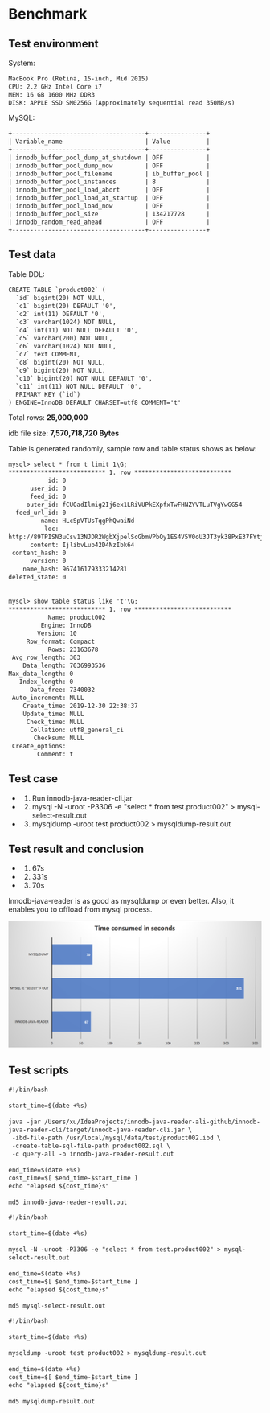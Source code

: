 # Benchmark

## Test environment

System:

```
MacBook Pro (Retina, 15-inch, Mid 2015)
CPU: 2.2 GHz Intel Core i7
MEM: 16 GB 1600 MHz DDR3
DISK: APPLE SSD SM0256G (Approximately sequential read 350MB/s)
```

MySQL:

```
+-------------------------------------+----------------+
| Variable_name                       | Value          |
+-------------------------------------+----------------+
| innodb_buffer_pool_dump_at_shutdown | OFF            |
| innodb_buffer_pool_dump_now         | OFF            |
| innodb_buffer_pool_filename         | ib_buffer_pool |
| innodb_buffer_pool_instances        | 8              |
| innodb_buffer_pool_load_abort       | OFF            |
| innodb_buffer_pool_load_at_startup  | OFF            |
| innodb_buffer_pool_load_now         | OFF            |
| innodb_buffer_pool_size             | 134217728      |
| innodb_random_read_ahead            | OFF            |
+-------------------------------------+----------------+
```

## Test data

Table DDL:

```
CREATE TABLE `product002` (
  `id` bigint(20) NOT NULL,
  `c1` bigint(20) DEFAULT '0',
  `c2` int(11) DEFAULT '0',
  `c3` varchar(1024) NOT NULL,
  `c4` int(11) NOT NULL DEFAULT '0',
  `c5` varchar(200) NOT NULL,
  `c6` varchar(1024) NOT NULL,
  `c7` text COMMENT,
  `c8` bigint(20) NOT NULL,
  `c9` bigint(20) NOT NULL,
  `c10` bigint(20) NOT NULL DEFAULT '0',
  `c11` int(11) NOT NULL DEFAULT '0',
  PRIMARY KEY (`id`)
) ENGINE=InnoDB DEFAULT CHARSET=utf8 COMMENT='t'
```



Total rows: **25,000,000**

idb file size: **7,570,718,720 Bytes**

Table is generated randomly, sample row and table status shows as below:

```
mysql> select * from t limit 1\G;
*************************** 1. row ***************************
           id: 0
      user_id: 0
      feed_id: 0
     outer_id: fCUOadIlmig2Ij6ex1LRiVUPkEXpfxTwFHNZYVTLuTVgYwGG54
  feed_url_id: 0
         name: HLcSpVTUsTqgPhQwaiNd
          loc: http://89TPISN3uCsv13NJDR2WgbXjpelScGbmVPbQy1ES4V5V0oU3JT3yk38PxE37FYtjmfay5XwVuzTXkNJ9KkT1y5OBBCtzsbqmL8Yp
      content: IjlibvLub42D4NzIbk64
 content_hash: 0
      version: 0
    name_hash: 967416179333214281
deleted_state: 0


mysql> show table status like 't'\G;
*************************** 1. row ***************************
           Name: product002
         Engine: InnoDB
        Version: 10
     Row_format: Compact
           Rows: 23163678
 Avg_row_length: 303
    Data_length: 7036993536
Max_data_length: 0
   Index_length: 0
      Data_free: 7340032
 Auto_increment: NULL
    Create_time: 2019-12-30 22:38:37
    Update_time: NULL
     Check_time: NULL
      Collation: utf8_general_ci
       Checksum: NULL
 Create_options:
        Comment: t
```

## Test case

- 1) Run innodb-java-reader-cli.jar
- 2) mysql -N -uroot -P3306 -e "select * from test.product002" > mysql-select-result.out
- 3) mysqldump -uroot test product002 > mysqldump-result.out

## Test result and conclusion

- 1) 67s
- 2) 331s
- 3) 70s

Innodb-java-reader is as good as mysqldump or even better. Also, it enables you to offload from mysql process.

![](images/benchmark.png)

## Test scripts


```
#!/bin/bash

start_time=$(date +%s)

java -jar /Users/xu/IdeaProjects/innodb-java-reader-ali-github/innodb-java-reader-cli/target/innodb-java-reader-cli.jar \
 -ibd-file-path /usr/local/mysql/data/test/product002.ibd \
 -create-table-sql-file-path product002.sql \
 -c query-all -o innodb-java-reader-result.out

end_time=$(date +%s)
cost_time=$[ $end_time-$start_time ]
echo "elapsed ${cost_time}s"

md5 innodb-java-reader-result.out
```

```
#!/bin/bash

start_time=$(date +%s)

mysql -N -uroot -P3306 -e "select * from test.product002" > mysql-select-result.out

end_time=$(date +%s)
cost_time=$[ $end_time-$start_time ]
echo "elapsed ${cost_time}s"

md5 mysql-select-result.out
```

```
#!/bin/bash

start_time=$(date +%s)

mysqldump -uroot test product002 > mysqldump-result.out

end_time=$(date +%s)
cost_time=$[ $end_time-$start_time ]
echo "elapsed ${cost_time}s"

md5 mysqldump-result.out
```